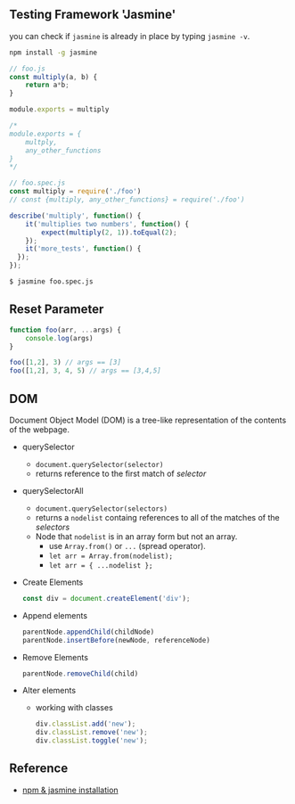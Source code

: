 
## Testing Framework 'Jasmine'

you can check if `jasmine` is already in place by typing `jasmine -v`.

```sh
npm install -g jasmine
```

```js
// foo.js
const multiply(a, b) {
	return a*b;
}

module.exports = multiply

/*
module.exports = {
	multply,
	any_other_functions
}
*/
```

```js
// foo.spec.js
const multiply = require('./foo')
// const {multiply, any_other_functions} = require('./foo')

describe('multiply', function() {
	it('multiplies two numbers', function() {
		expect(multiply(2, 1)).toEqual(2);
	});
	it('more_tests', function() {
  });
});
```

```sh
$ jasmine foo.spec.js
```

## Reset Parameter

```js
function foo(arr, ...args) {
	console.log(args)
}

foo([1,2], 3) // args == [3]
foo([1,2], 3, 4, 5) // args == [3,4,5]
```

## DOM

Document Object Model (DOM) is a tree-like representation of the contents of the webpage.

- querySelector
  + `document.querySelector(selector)`
  + returns reference to the first match of _selector_
- querySelectorAll
  + `document.querySelector(selectors)`
  + returns a `nodelist` containg references to all of the matches of the _selectors_
  + Node that `nodelist` is in an array form but not an array.
    * use `Array.from()` or `...` (spread operator).
    * `let arr = Array.from(nodelist);`
    * `let arr = { ...nodelist };`

- Create Elements
	```js
	const div = document.createElement('div');
	```

- Append elements
	```js
	parentNode.appendChild(childNode)
	parentNode.insertBefore(newNode, referenceNode)
	```

- Remove Elements
	```js
	parentNode.removeChild(child)
	```

- Alter elements
  + working with classes
	```js
	div.classList.add('new');
	div.classList.remove('new');
	div.classList.toggle('new');
	```

## Reference
- [npm & jasmine installation](https://github.com/TheOdinProject/curriculum/blob/master/web_development_101/installations/installing_node.md)

